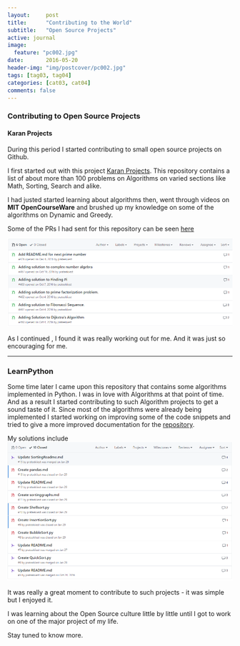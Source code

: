 ```yaml
---
layout:     post
title:      "Contributing to the World"
subtitle:   "Open Source Projects"
active: journal
image:
  feature: "pc002.jpg"
date:       2016-05-20
header-img: "img/postcover/pc002.jpg"
tags: [tag03, tag04]
categories: [cat03, cat04]
comments: false
---
```



### Contributing to Open Source Projects

#### Karan Projects

During this period I started contributing to small open source projects on Github. 

I first started out with this project [Karan Projects](https://github.com/karan/Projects-Solutions). This repository contains a list of about more than 100 problems on Algorithms on varied sections like Math, Sorting, Search and alike.

I had justed started learning about algorithms then, went through videos on **MIT OpenCourseWare** and brushed up my knowledge on some of the algorithms on Dynamic and Greedy.

Some of the PRs I had sent for this repository can be seen [here](https://github.com/karan/Projects-Solutions/pulls/prateekiiest)

![](https://raw.githubusercontent.com/prateekiiest/photorama/gh-pages/img/Screenshot%202017-09-28%2012.11.16.png)

As I continued , I found it was really working out for me. And it was just so encouraging for me.


---------------------------------------------------------------------------------

### LearnPython

Some time later I came upon this repository that contains some algorithms implemented in Python.
I was in love with Algorithms at that point of time. And as a result I started contributing to such Algorithm projects to get a sound taste of it. 
Since most of the algorithms were already being implemented I started working on improving some of the code snippets and tried to give a more improved documentation for the [repository](https://github.com/prateekiiest/learnpython).

My solutions include 
![](https://raw.githubusercontent.com/prateekiiest/photorama/gh-pages/img/Screenshot%202017-09-28%2012.26.16.png)


It was really a great moment to contribute to such projects - it was simple but I enjoyed it.

I was learning about the Open Source culture little by little until I got to work on one of the major project of my life.

Stay tuned to know more.


